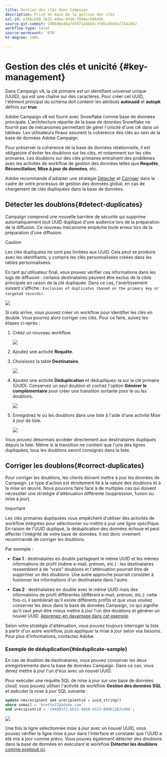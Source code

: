 ```yaml
---
title: Gestion des clés dans Campaign
description: Prise en main de la gestion des clés
exl-id: ef06cb6b-1b25-4dbe-8fd0-f880ec9d645b
source-git-commit: 2d0b40e49afdfd71e8bb5c3f0b1d569a715420b2
workflow-type: tm+mt
source-wordcount: '676'
ht-degree: 100%

---
```


# Gestion des clés et unicité {#key-management}

Dans Campaign v8, la clé primaire est un identifiant universel unique (UUID), qui est une chaîne sur des caractères. Pour créer cet UUID, l&#39;élément principal du schéma doit contenir les attributs **autouuid** et **autopk** définis sur **true**.

Adobe Campaign v8 est fourni avec Snowflake comme base de données principale. L&#39;architecture répartie de la base de données Snowflake ne fournit pas de mécanismes permettant de gérer l&#39;unicité d&#39;une clé dans un tableau. Les utilisateurs finaux assurent la cohérence des clés au sein de la base de données Adobe Campaign.

Pour préserver la cohérence de la base de données relationnelle, il est obligatoire d&#39;éviter les doublons sur les clés, et notamment sur les clés primaires. Les doublons sur des clés primaires entraînent des problèmes avec les activités de workflow de gestion des données telles que **Requête**, **Réconciliation**, **Mise à jour de données**, etc.

Adobe recommande d&#39;adopter une stratégie [Détecter](#detect-duplicates) et [Corriger](#correct-duplicates) dans le cadre de votre processus de gestion des données global, en cas de chargement de clés dupliquées dans la base de données.

## Détecter les doublons{#detect-duplicates}

Campaign comprend une nouvelle barrière de sécurité qui supprime automatiquement tout UUID dupliqué d&#39;une audience lors de la préparation de la diffusion. Ce nouveau mécanisme empêche toute erreur lors de la préparation d&#39;une diffusion.

>[!CAUTION]
>
>Les clés dupliquées ne sont pas limitées aux UUID. Cela peut se produire avec les identifiants, y compris les clés personnalisées créées dans les tables personnalisées.

En tant qu&#39;utilisateur final, vous pouvez vérifier ces informations dans les logs de diffusion : certains destinataires peuvent être exclus de la cible principale en raison de la clé dupliquée. Dans ce cas, l&#39;avertissement suivant s&#39;affiche : `Exclusion of duplicates (based on the primary key or targeted records)`.

![](assets/delivery-log-duplicates.png)

Si cela arrive, vous pouvez créer un workflow pour identifier les clés en double. Vous pourrez alors corriger ces clés. Pour ce faire, suivez les étapes ci-après :

1. Créez un nouveau workflow.

   ![](assets/new-wf.png)

1. Ajoutez une activité **Requête**.
1. Choisissez la table **Destinataire**.

   ![](assets/add-query-on-rcp.png)

1. Ajoutez une activité **Déduplication** et dédupliquez-la sur la clé primaire (UUID). Conservez un seul doublon et cochez l&#39;option **Générer le complémentaire** pour créer une transition sortante pour le ou les doublons.

   ![](assets/deduplicate.png)

1. Enregistrez le ou les doublons dans une liste à l&#39;aide d&#39;une activité Mise à jour de liste.

   ![](assets/list-update.png)

Vous pouvez désormais accéder directement aux destinataires dupliqués depuis la liste. Même si la transition ne contient que l&#39;une des lignes dupliquées, tous les doublons seront consignés dans la liste.


## Corriger les doublons{#correct-duplicates}

Pour corriger les doublons, les clients doivent mettre à jour les données de Campaign. Le type d&#39;action est étroitement lié à la nature des doublons et à la mise en œuvre. Nous pouvons faire face à de multiples cas qui doivent nécessiter une stratégie d&#39;atténuation différente (suppression, fusion ou mise à jour).

>[!IMPORTANT]
>
>Les clés primaires dupliquées vous empêchent d&#39;utiliser des activités de workflow intégrées pour sélectionner ou mettre à jour une ligne spécifique. En raison de l&#39;UUID dupliqué, la déduplication des données échoue et peut affecter l&#39;intégrité de votre base de données. Il est donc vivement recommandé de corriger les doublons.

Par exemple :

* **Cas 1** : destinataires en double partageant le même UUID et les mêmes informations de profil (même e-mail, prénom, etc.) : les destinataires ressemblent à de &quot;vrais&quot; doublons et l&#39;atténuation pourrait être de supprimer un des doublons.
Une autre approche pourrait consister à fusionner les informations d&#39;un destinataire dans l&#39;autre.

* **Cas 2** : destinataires en double avec le même UUID mais des informations de profil différentes (différent e-mail, prénom, etc.):
cette fois-ci, il semblerait qu&#39;il existe différents profils et que vous vouliez conserver les deux dans la base de données Campaign, ce qui signifie qu&#39;il vaut peut-être mieux mettre à jour l&#39;un des doublons et générer un nouvel UUID. [Apprenez-en davantage dans cet exemple](#deduplicate-sample).

Selon votre stratégie d&#39;atténuation, vous pouvez toujours interroger la liste à partir d&#39;un autre workflow, puis appliquer la mise à jour selon vos besoins. Pour plus d&#39;informations, contactez Adobe.

### Exemple de déduplication{#deduplicate-sample}

En cas de doublon de destinataires, vous pouvez conserver les deux enregistrements dans la base de données Campaign. Dans ce cas, vous devez mettre à jour l&#39;un d&#39;eux avec un nouvel UUID.

Pour exécuter une requête SQL de mise à jour sur une base de données cloud, vous pouvez utiliser l&#39;activité de workflow **Gestion des données SQL** et exécuter la mise à jour SQL suivante :

```sql
update nmsrecipient set urecipientid = uuid_string()
where semail = 'bretta37@adobe.com'
and urecipientid = 'c04d93f2-6012-4668-b523-88db1262cd46';
```

![](assets/sql-data-management.png)

Une fois la ligne sélectionnée mise à jour avec un nouvel UUID, vous pouvez vérifier la ligne mise à jour dans l&#39;interface et constater que l&#39;UUID a été mis à jour comme prévu. Vous pouvez également détecter des doublons dans la base de données en exécutant le workflow **Détecter les doublons** [comme expliqué ici](#detect-duplicates).
